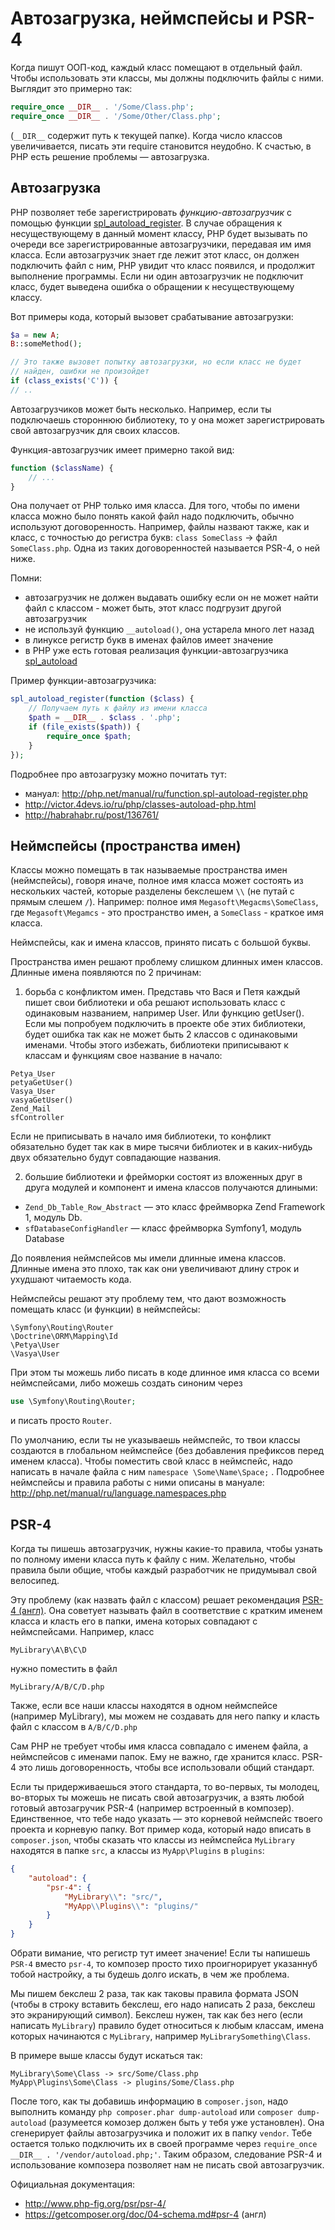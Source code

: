 # Автозагрузка, неймспейсы и PSR-4

Когда пишут ООП-код, каждый класс помещают в отдельный файл. Чтобы использовать эти классы, мы должны подключить файлы с ними. Выглядит это примерно так: 

```php
require_once __DIR__ . '/Some/Class.php';
require_once __DIR__ . '/Some/Other/Class.php';
```

(`__DIR__` содержит путь к текущей папке). Когда число классов увеличивается, писать эти require становится неудобно. К счастью, в PHP есть решение проблемы — автозагрузка.

## Автозагрузка

PHP позволяет тебе зарегистрировать *функцию-автозагрузчик* с помощью функции [spl_autoload_register](http://php.net/manual/ru/function.spl-autoload-register.php). В случае обращения к несуществующему в данный момент классу, PHP будет вызывать по очереди все зарегистрированные автозагрузчики, передавая им имя класса. Если автозагрузчик знает где лежит этот класс, он должен подключить файл с ним, PHP увидит что класс появился, и продолжит выполнение программы. Если ни один автозагрузчик не подключит класс, будет выведена ошибка о обращении к несуществующему классу. 

Вот примеры кода, который вызовет срабатывание автозагрузки: 

```php
$a = new A;
B::someMethod();

// Это также вызовет попытку автозагрузки, но если класс не будет
// найден, ошибки не произойдет
if (class_exists('C')) {
// ..    
```

Автозагрузчиков может быть несколько. Например, если ты подключаешь стороннюю библиотеку, то у она может зарегистрировать свой автозагрузчик для своих классов.

Функция-автозагрузчик имеет примерно такой вид:

```php
function ($className) {
    // ...
}
```

Она получает от PHP только имя класса. Для того, чтобы по имени класса можно было понять какой файл надо подключить, обычно используют договоренность. Например, файлы назвают также, как и класс, с точностью до регистра букв: `class SomeClass` -> файл `SomeClass.php`. Одна из таких договоренностей называется PSR-4, о ней ниже.

Помни: 

- автозагрузчик не должен выдавать ошибку если он не может найти файл с классом - может быть, этот класс подгрузит другой автозагрузчик
- не используй функцию `__autoload()`, она устарела много лет назад
- в линуксе регистр букв в именах файлов имеет значение
- в PHP уже есть готовая реализация функции-автозагрузчика [spl_autoload](http://php.net/manual/ru/function.spl-autoload.php)

Пример функции-автозагрузчика: 

```php
spl_autoload_register(function ($class) {
    // Получаем путь к файлу из имени класса
    $path = __DIR__ . $class . '.php';
    if (file_exists($path)) {
        require_once $path;
    }
});
```

Подробнее про автозагрузку можно почитать тут: 

- мануал: http://php.net/manual/ru/function.spl-autoload-register.php
- http://victor.4devs.io/ru/php/classes-autoload-php.html
- http://habrahabr.ru/post/136761/

## Неймспейсы (пространства имен)

Классы можно помещать в так называемые пространства имен (неймспейсы), говоря иначе, полное имя класса может состоять из нескольких частей, которые разделены бекслешем `\\` (не путай с прямым слешем `/`). Например: полное имя `Megasoft\Megacms\SomeClass`, где `Megasoft\Megamcs` - это пространство имен, а `SomeClass` - краткое имя класса. 

Неймспейсы, как и имена классов, принято писать с большой буквы.

Пространства имен решают проблему слишком длинных имен классов. Длинные имена появляются по 2 причинам:

1) борьба с конфликтом имен. Представь что Вася и Петя каждый пишет свои библиотеки и оба решают использовать класс с одинаковым названием, например User. Или функцию getUser(). Если мы попробуем подключить в проекте обе этих библиотеки, будет ошибка так как не может быть 2 классов с одинаковыми именами. Чтобы этого избежать, библиотеки приписывают к классам и функциям свое название в начало:

```
Petya_User
petyaGetUser()
Vasya_User
vasyaGetUser()
Zend_Mail
sfController
```

Если не приписывать в начало имя библиотеки, то конфликт обязательно будет так как в мире тысячи библиотек и в каких-нибудь двух обязательно будут совпадающие названия.

2) большие библиотеки и фрейморки состоят из вложенных друг в друга модулей и компонент и имена классов получаются длиными:

- `Zend_Db_Table_Row_Abstract` — это класс фреймворка Zend Framework 1, модуль Db.
- `sfDatabaseConfigHandler` — класс фреймворка Symfony1, модуль Database

До появления неймспейсов мы имели длинные имена классов. Длинные имена это плохо, так как они увеличивают длину строк и ухудшают читаемость кода.

Неймспейсы решают эту проблему тем, что дают возможность помещать класс (и функции) в неймспейсы:

```
\Symfony\Routing\Router
\Doctrine\ORM\Mapping\Id
\Petya\User
\Vasya\User
```

При этом ты можешь либо писать в коде длинное имя класса со всеми неймспейсами, либо можешь создать синоним через

```php
use \Symfony\Routing\Router;
```

и писать просто `Router`.

По умолчанию, если ты не указываешь неймспейс, то твои классы создаются в глобальном неймспейсе (без добавления префиксов перед именем класса). Чтобы поместить свой класс в неймспейс, надо написать в начале файла с ним `namespace \Some\Name\Space;` . Подробнее неймспейсы и правила работы с ними описаны в мануале: http://php.net/manual/ru/language.namespaces.php

## PSR-4

Когда ты пишешь автозагрузчик, нужны какие-то правила, чтобы узнать по полному имени класса путь к файлу с ним. Желательно, чтобы правила были общие, чтобы каждый разработчик не придумывал свой велосипед.

Эту проблему (как назвать файл с классом) решает рекомендация [PSR-4 (англ)](http://www.php-fig.org/psr/psr-4/). Она советует называть файл в соответствие с кратким именем класса и класть его в папки, имена которых совпадают с неймспейсами. Например, класс 

`MyLibrary\A\B\C\D`

нужно поместить в файл 

`MyLibrary/A/B/C/D.php`

Также, если все наши классы находятся в одном неймспейсе (например MyLibrary), мы можем не создавать для него папку и класть файл с классом в `A/B/C/D.php`

Сам PHP не требует чтобы имя класса совпадало с именем файла, а неймспейсов с именами папок. Ему не важно, где хранится класс. PSR-4 это лишь договоренность, чтобы все использовали общий стандарт. 

Если ты придерживаешься этого стандарта, то во-первых, ты молодец, во-вторых ты можешь не писать свой автозагрузчик, а взять любой готовый автозагручик PSR-4 (например встроенный в композер). Единственное, что тебе надо указать — это корневой неймспейс твоего проекта и корневую папку. Вот пример кода, который надо вписать в `composer.json`, чтобы сказать что классы из неймспейса `MyLibrary` находятся в папке `src`, а классы из `MyApp\Plugins` в `plugins`: 

```json
{
    "autoload": {
        "psr-4": {
            "MyLibrary\\": "src/",
            "MyApp\\Plugins\\": "plugins/"
        }
    }
}
```

Обрати вимание, что регистр тут имеет значение! Если ты напишешь `PSR-4` вместо `psr-4`, то композер просто тихо проигнорирует указаннуб тобой настройку, а ты будешь долго искать, в чем же проблема.

Мы пишем бекслеш 2 раза, так как таковы правила формата JSON (чтобы в строку вставить бекслеш, его надо написать 2 раза, бекслеш это экранирующий символ). Бекслеш нужен, так как без него (если написать `MyLibrary`) правило будет относиться к любым классам, имена которых начинаются с `MyLibrary`, например `MyLibrarySomething\Class`.

В примере выше классы будут искаться так: 

```
MyLibrary\Some\Class -> src/Some/Class.php
MyApp\Plugins\Some\Class -> plugins/Some/Class.php
```

После того, как ты добавишь информацию в `composer.json`, надо выполнить команду `php composer.phar dump-autoload` или `composer dump-autoload` (разумеется комозер должен быть у тебя уже установлен). Она сгенерирует файлы автозагрузчика и положит их в папку `vendor`. Тебе остается только подключить их в своей программе через `require_once __DIR__ . '/vendor/autoload.php;'`. Таким образом, следование PSR-4 и использование композера позволяет нам не писать свой автозагрузчик. 

Официальная документация: 

- http://www.php-fig.org/psr/psr-4/
- https://getcomposer.org/doc/04-schema.md#psr-4 (англ)

